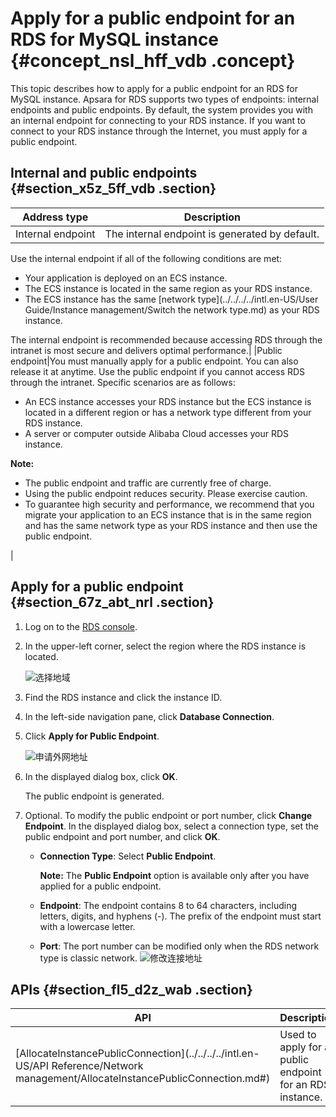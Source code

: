 # Apply for a public endpoint for an RDS for MySQL instance {#concept_nsl_hff_vdb .concept}

This topic describes how to apply for a public endpoint for an RDS for MySQL instance. Apsara for RDS supports two types of endpoints: internal endpoints and public endpoints. By default, the system provides you with an internal endpoint for connecting to your RDS instance. If you want to connect to your RDS instance through the Internet, you must apply for a public endpoint.

## Internal and public endpoints {#section_x5z_5ff_vdb .section}

|Address type|Description|
|------------|-----------|
|Internal endpoint| The internal endpoint is generated by default.

 Use the internal endpoint if all of the following conditions are met:

 -   Your application is deployed on an ECS instance.
-   The ECS instance is located in the same region as your RDS instance.
-   The ECS instance has the same [network type](../../../../intl.en-US/User Guide/Instance management/Switch the network type.md) as your RDS instance.

 The internal endpoint is recommended because accessing RDS through the intranet is most secure and delivers optimal performance.|
|Public endpoint|You must manually apply for a public endpoint. You can also release it at anytime. Use the public endpoint if you cannot access RDS through the intranet. Specific scenarios are as follows:

 -   An ECS instance accesses your RDS instance but the ECS instance is located in a different region or has a network type different from your RDS instance.
-   A server or computer outside Alibaba Cloud accesses your RDS instance.

 **Note:** 

-   The public endpoint and traffic are currently free of charge.
-   Using the public endpoint reduces security. Please exercise caution.
-   To guarantee high security and performance, we recommend that you migrate your application to an ECS instance that is in the same region and has the same network type as your RDS instance and then use the public endpoint.

 |

## Apply for a public endpoint {#section_67z_abt_nrl .section}

1.  Log on to the [RDS console](https://rds.console.aliyun.com/?spm=5176.doc43185.2.7.mR2Syx).
2.  In the upper-left corner, select the region where the RDS instance is located.

    ![选择地域](http://static-aliyun-doc.oss-cn-hangzhou.aliyuncs.com/assets/img/7817/156894331041362_en-US.png)

3.  Find the RDS instance and click the instance ID.
4.  In the left-side navigation pane, click **Database Connection**.
5.  Click **Apply for Public Endpoint**.

    ![申请外网地址](http://static-aliyun-doc.oss-cn-hangzhou.aliyuncs.com/assets/img/7817/15689433111802_en-US.png)

6.  In the displayed dialog box, click **OK**.

    The public endpoint is generated.

7.  Optional. To modify the public endpoint or port number, click **Change Endpoint**. In the displayed dialog box, select a connection type, set the public endpoint and port number, and click **OK**.

    -   **Connection Type**: Select **Public Endpoint**.

        **Note:** The **Public Endpoint** option is available only after you have applied for a public endpoint.

    -   **Endpoint**: The endpoint contains 8 to 64 characters, including letters, digits, and hyphens \(-\). The prefix of the endpoint must start with a lowercase letter.
    -   **Port**: The port number can be modified only when the RDS network type is classic network.
    ![修改连接地址](http://static-aliyun-doc.oss-cn-hangzhou.aliyuncs.com/assets/img/7817/15689433111805_en-US.png)


## APIs {#section_fl5_d2z_wab .section}

|API|Description|
|---|-----------|
|[AllocateInstancePublicConnection](../../../../intl.en-US/API Reference/Network management/AllocateInstancePublicConnection.md#)|Used to apply for a public endpoint for an RDS instance.|

